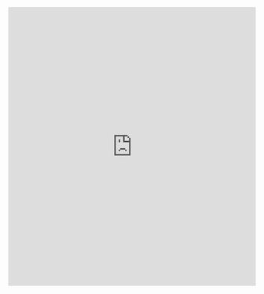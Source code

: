 <p><iframe allowfullscreen width="100%" height="569" class="google-slides-iframe" frameborder="0" scrolling="no" src="https://docs.google.com/presentation/d/e/2PACX-1vTms7Zgx5Hl5fb0Vjp2PGp_1EiadLqXwDFk9hZcGsFAjdD1z6Q3rmY5n_UnKbTgsgfH1IYHA1aPKzVU/embed?start=false&amp;loop=false&amp;delayms=3000"></iframe></p>